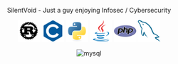 <p align="center">
    SilentVoid - Just a guy enjoying Infosec / Cybersecurity
</p>
<p align="center">
    <img src="https://raw.githubusercontent.com/devicons/devicon/master/icons/rust/rust-plain.svg" alt="rust" width="50" height="50"/>
    <img src="https://raw.githubusercontent.com/devicons/devicon/master/icons/c/c-plain.svg" alt="c" width="50" height="50"/>
    <img src="https://raw.githubusercontent.com/devicons/devicon/master/icons/python/python-original.svg" alt="python" width="50" height="50"/>
    <img src="https://raw.githubusercontent.com/devicons/devicon/master/icons/java/java-original.svg" alt="java" width="50" height="50"/>
    <img src="https://raw.githubusercontent.com/devicons/devicon/master/icons/php/php-original.svg" alt="php" width="50" height="50"/>
    <img src="https://raw.githubusercontent.com/devicons/devicon/master/icons/mysql/mysql-original.svg" alt="mysql" width="50" height="50"/>
</p>
<p align="center">
    <img src="https://github-readme-stats.vercel.app/api?username=silentvoid13&show_icons=true" alt="mysql"/>
</p>

